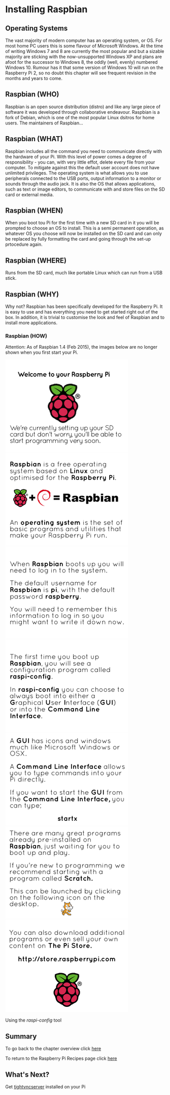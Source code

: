 # Installing Raspbian

## Operating Systems

The vast majority of modern computer has an operating system, or OS. For most home PC users this is some flavour of Microsoft Windows. At the time of writing Windows 7 and 8 are currently the most popular and but a sizable majority are sticking with the now-unsupported Windows XP and plans are afoot for the successor to Windows 8, the oddly (well, evenly) numbered Windows 10. Rumour has it that some version of Windows 10 will run on the Raspberry Pi 2, so no doubt this chapter will see frequent revision in the months and years to come. 

## Raspbian (WHO)

Raspbian is an open source distribution (distro) and like any large piece of software it was developed through collaborative endeavour. Raspbian is a fork of Debian, which is one of the most popular Linux dsitros for home users. The maintainers of Raspbian...

## Raspbian (WHAT)

Raspbian includes all the command you need to communicate directly with the hardware of your Pi. With this level of power comes a degree of responsibility - you can, with very little effot, delete every file from your computer. To mitigate against this the default user account does not have unlimited privileges. The operating system is what allows you to use peripherals connected to the USB ports, output information to a monitor or sounds through the audio jack. It is also the OS that allows applications, such as text or image editors, to communicate with and store files on the SD card or external media. 

## Raspbian (WHEN)
When you boot tou Pi for the first time with a new SD card in it you will be prompted to choose an OS to install. This is a semi permanent operation, as whatever OS you choose will now be installed on the SD card and can only be replaced by fully formatting the card and going through the set-up prtocedure again.

## Raspbian (WHERE)
Runs from the SD card, much like portable Linux which can run from a USB stick. 

## Raspbian (WHY)
Why not? Raspbian has been specifically developed for the Raspberry Pi. It is easy to use and has everything you need to get started right out of the box. In addition, it is trivial to customise the look and feel of Raspbian and to install more applications.

### Raspbian (HOW)

Attention: As of Raspbian 1.4 (Feb 2015), the images below are no longer shown when you first start your Pi.

![Welcome](img/slides/A.png " &#13; Welcome to your Raspberry Pi")
![About](img/slides/B.png " &#13; Open Source Software FTW!")
![Log In](img/slides/C.png "Username: pi Password: raspberry")
![First](img/slides/D.png "Type 'sudo raspi-config' to reopen.")
![GUI](img/slides/E.png "Type 'startx' for graphics!")
![Free Stuff](img/slides/F.png "Scratch Visual Programming")
![Store](img/slides/G.png "App Store.")


Using the *raspi-config* tool

## Summary

To go back to the chapter overview click [here](mdwiki.html#!00overview.md)

To return to the Raspberry Pi Recipes page click [here](http://domhnallohanlon.github.io/rpi)

## What's Next?

Get [tightvncserver](mdwiki.html#!00tightvncserver.md) installed on your Pi